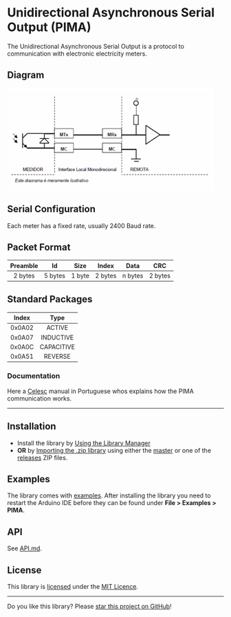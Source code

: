 # Unidirectional Asynchronous Serial Output (PIMA)

The Unidirectional Asynchronous Serial Output is a protocol to
communication with electronic electricity meters. 

## Diagram

<img src="assets/PIMA-diagram.png" alt="chip" width="480px">

## Serial Configuration

Each meter has a fixed rate, usually 2400 Baud rate.

## Packet Format

| Preamble | Id | Size | Index | Data | CRC |
| :-------: | :-----------: | :-----: | :-------------: | :---: | :-: |
| 2 bytes | 5 bytes | 1 byte | 2 bytes | n bytes | 2 bytes |

## Standard Packages

| Index | Type | 
| :-: | :-: |
| 0x0A02 | ACTIVE |
| 0x0A07 | INDUCTIVE |
| 0x0A0C | CAPACITIVE |
| 0x0A51 | REVERSE |

### Documentation

Here a [Celesc](assets/E-321.0017-SAIDA-SERIAL-ASSINCRONA-UNIDIRECIONAL.pdf) manual in Portuguese whos explains how the PIMA communication works.

---

## Installation

* Install the library by [Using the Library Manager](https://www.arduino.cc/en/Guide/Libraries#toc3)
* **OR** by [Importing the .zip library](https://www.arduino.cc/en/Guide/Libraries#toc4) using either the [master](https://github.com/ricaun/arduino-PIMA/archive/1.0.0.zip) or one of the [releases](https://github.com/ricaun/arduino-PIMA/releases) ZIP files.

## Examples

The library comes with [examples](examples). After installing the library you need to restart the Arduino IDE before they can be found under **File > Examples > PIMA**.

## API

See [API.md](API.md).

## License

This library is [licensed](LICENSE) under the [MIT Licence](https://en.wikipedia.org/wiki/MIT_License).

---

Do you like this library? Please [star this project on GitHub](https://github.com/ricaun/arduino-PIMA/stargazers)!